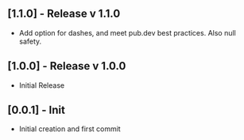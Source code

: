 ## [1.1.0] - Release v 1.1.0

* Add option for dashes, and meet pub.dev best practices. Also null safety.

## [1.0.0] - Release v 1.0.0

* Initial Release

## [0.0.1] - Init

* Initial creation and first commit
